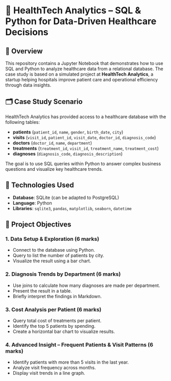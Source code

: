 # 🏥 HealthTech Analytics – SQL & Python for Data-Driven Healthcare Decisions

## 📘 Overview

This repository contains a Jupyter Notebook that demonstrates how to use SQL and Python to analyze healthcare data from a relational database. The case study is based on a simulated project at **HealthTech Analytics**, a startup helping hospitals improve patient care and operational efficiency through data insights.

## 🗂️ Case Study Scenario

HealthTech Analytics has provided access to a healthcare database with the following tables:

- **patients** (`patient_id`, `name`, `gender`, `birth_date`, `city`)
- **visits** (`visit_id`, `patient_id`, `visit_date`, `doctor_id`, `diagnosis_code`)
- **doctors** (`doctor_id`, `name`, `department`)
- **treatments** (`treatment_id`, `visit_id`, `treatment_name`, `treatment_cost`)
- **diagnoses** (`diagnosis_code`, `diagnosis_description`)

The goal is to use SQL queries within Python to answer complex business questions and visualize key healthcare trends.


## 🔧 Technologies Used

- **Database**: SQLite (can be adapted to PostgreSQL)
- **Language**: Python 
- **Libraries**: `sqlite3`, `pandas`, `matplotlib`, `seaborn`, `datetime`


## 🎯 Project Objectives

### 1. Data Setup & Exploration (6 marks)
- Connect to the database using Python.
- Query to list the number of patients by city.
- Visualize the result using a bar chart.

### 2. Diagnosis Trends by Department (6 marks)
- Use joins to calculate how many diagnoses are made per department.
- Present the result in a table.
- Briefly interpret the findings in Markdown.

### 3. Cost Analysis per Patient (6 marks)
- Query total cost of treatments per patient.
- Identify the top 5 patients by spending.
- Create a horizontal bar chart to visualize results.

### 4. Advanced Insight – Frequent Patients & Visit Patterns (6 marks)
- Identify patients with more than 5 visits in the last year.
- Analyze visit frequency across months.
- Display visit trends in a line graph.
